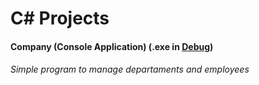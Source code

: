 # C# Projects

#### Company (Console Application) (.exe in [Debug](https://github.com/isaiasvallejos/csharp/tree/master/Company/Company/obj/Debug))

###### Simple program to manage departaments and employees
